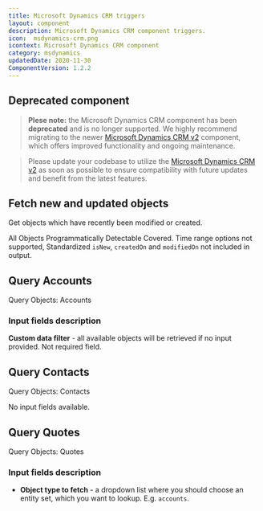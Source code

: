 ```yaml
---
title: Microsoft Dynamics CRM triggers
layout: component
description: Microsoft Dynamics CRM component triggers.
icon:  msdynamics-crm.png
icontext: Microsoft Dynamics CRM component
category: msdynamics
updatedDate: 2020-11-30
ComponentVersion: 1.2.2
---
```


## Deprecated component

>**Plese note:** the Microsoft Dynamics CRM component has been **deprecated** and is no longer supported. We highly recommend migrating to the newer [Microsoft Dynamics CRM v2](/components/msdynamics-crm-v2) component, which offers improved functionality and ongoing maintenance.

>Please update your codebase to utilize the [Microsoft Dynamics CRM v2](/components/msdynamics-crm-v2) as soon as possible to ensure compatibility with future updates and benefit from the latest features.

## Fetch new and updated objects

Get objects which have recently been modified or created.

All Objects Programmatically Detectable Covered. Time range options not supported, Standardized `isNew`, `createdOn` and `modifiedOn` not included in output.

## Query Accounts

Query Objects: Accounts

### Input fields description

**Custom data filter** - all available objects will be retrieved if no input provided. Not required field.

## Query Contacts

Query Objects: Contacts

No input fields available.

## Query Quotes

Query Objects: Quotes

### Input fields description

* **Object type to fetch** - a dropdown list where you should choose an entity set, which you want to lookup. E.g. `accounts`.
